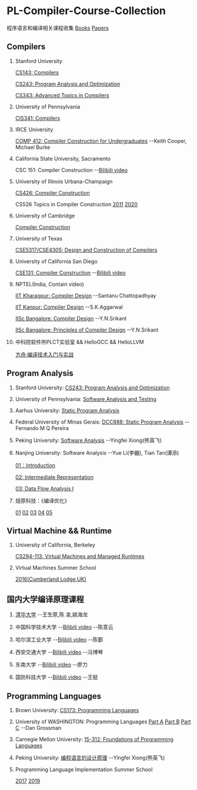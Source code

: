 # PL-Compiler-Course-Collection

程序语言和编译相关课程收集  [Books](https://github.com/shining1984/PL-Compiler-Course-Collection/blob/master/Books.md)  [Papers](https://github.com/shining1984/PL-Compiler-Course-Collection/blob/master/Papers.md)


## Compilers

1. Stanford University

    [CS143: Compilers](https://web.stanford.edu/class/archive/cs/cs143/cs143.1128/)

    [CS243: Program Analysis and Optimization](https://suif.stanford.edu/~courses/cs243/)

    [CS343: Advanced Topics in Compilers](http://web.stanford.edu/class/cs343/)

2. University of Pennsylvania

    [CIS341: Compilers](https://www.cis.upenn.edu/~cis341/current/)

3. IRCE University

    [COMP 412: Compiler Construction for Undergraduates](https://www.clear.rice.edu/comp412/) --Keith Cooper, Michael Burke

4. California State University, Sacramento

    CSC 151: Compiler Construction  --[Bilibili video](https://www.bilibili.com/video/av81692863)

5. University of Illinois Urbana-Champaign

    [CS426: Compiler Construction](https://courses.engr.illinois.edu/cs426/fa2019/)

    CS526 Topics in Compiler Construction [2011](http://polaris.cs.uiuc.edu/~padua/cs526/) [2020](https://courses.engr.illinois.edu/cs526/sp2020/)

6. University of Cambridge

    [Compiler Construction](https://www.cl.cam.ac.uk/teaching/1516/CompConstr/)

7. University of Texas 

    [CSE5317/CSE4305: Design and Construction of Compilers](https://lambda.uta.edu/cse5317/)

8. University of California San Diego

    [CSE131: Compiler Construction](https://ucsd-cse131-f19.github.io/) --[Bilibili video](https://www.bilibili.com/video/av82276361)

9. NPTEL(India, Contain video)

    [IIT Kharagpur: Compiler Design](https://nptel.ac.in/courses/106/105/106105190/) --Santanu Chattopadhyay

	[IIT Kanpur: Compiler Design](https://nptel.ac.in/courses/106/104/106104123/) --S.K.Aggarwal

    [IISc Bangalore: Compiler Design](https://nptel.ac.in/courses/106/108/106108052/) --Y.N.Srikant

    [IISc Bangalore: Principles of Compiler Design](https://nptel.ac.in/courses/106/108/106108113/) --Y.N.Srikant

10. 中科院软件所PLCT实验室 && HelloGCC && HelloLLVM

    [方舟·编译技术入门与实战](https://www.bilibili.com/video/av78503049)

## Program Analysis

1. Stanford University:  [CS243: Program Analysis and Optimization](https://suif.stanford.edu/~courses/cs243/)

2. University of Pennsylvania:  [Software Analysis and Testing ](http://rightingcode.org/)

3. Aarhus University:  [Static Program Analysis](https://cs.au.dk/~amoeller/spa/)

4. Federal University of Minas Gerais:  [DCC888: Static Program Analysis](https://homepages.dcc.ufmg.br/~fernando/classes/dcc888/) --Fernando M Q Pereira

5. Peking University:  [Software Analysis](https://xiongyingfei.github.io/SA/2019/main.htm) --Yingfei Xiong(熊英飞)

6. Nanjing University:  Software Analysis --Yue Li(李樾), Tian Tan(谭添)

	[01：Introduction](https://www.bilibili.com/video/av91858985)

	[02: Intermediate Representation](https://www.bilibili.com/video/av93643665)

	[03: Data Flow Analysis I](https://www.bilibili.com/video/av95400721)

7. 燧原科技：《编译优化》

    [01](https://www.bilibili.com/video/av88720239) [02](https://www.bilibili.com/video/av88807060) [03](https://www.bilibili.com/video/av89910858) [04](https://www.bilibili.com/video/av91744591) [05](https://www.bilibili.com/video/av93563697)

## Virtual Machine && Runtime

1. University of California, Berkeley

    [CS294-113: Virtual Machines and Managed Runtimes](http://www.wolczko.com/CS294/)

2. Virtual Machines Summer School

    [2016(Cumberland Lodge,UK)](https://soft-dev.org/events/vmss16/)

## 国内大学编译原理课程

1. [清华大学](https://github.com/chyyuu/compiler_course_info) --王生原,陈 渝,姚海龙

2. 中国科学技术大学 --[Bilibili video](https://www.bilibili.com/video/av33153096) --陈意云

3. 哈尔滨工业大学 --[Bilibili video](https://www.bilibili.com/video/av89903205) --陈鄞

4. 西安交通大学 --[Bilibili video](https://www.bilibili.com/video/av33392713) --冯博琴

5. 东南大学 --[Bilibili video](https://www.bilibili.com/video/av17869142) --廖力

6. 国防科技大学 --[Bilibili video](https://www.bilibili.com/video/av59119931) --王挺

## Programming Languages

1. Brown University:  [CS173: Programming Languages](http://cs.brown.edu/courses/cs173/)

2. University of WASHINGTON:  Programming Languages [Part A](https://www.coursera.org/learn/programming-languages) [Part B](https://www.coursera.org/learn/programming-languages-part-b) [Part C](https://www.coursera.org/learn/programming-languages-part-c) --Dan Grossman

3. Carnegie Mellon University:  [15-312: Foundations of Programming Languages](http://www.cs.cmu.edu/~fp/courses//15312-f04/)

4. Peking University:  [编程语言的设计原理](https://xiongyingfei.github.io/DPPL/2019/main.htm) --Yingfei Xiong(熊英飞)

5. Programming Language Implementation Summer School

    [2017](https://pliss2017.github.io/) [2019](https://pliss2019.github.io/)